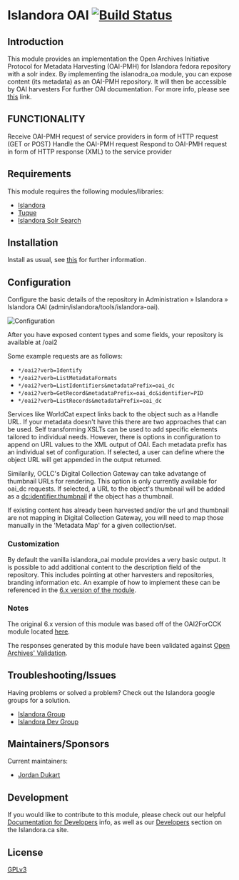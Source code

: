 # Islandora OAI [![Build Status](https://travis-ci.org/Islandora/islandora_oai.png?branch=7.x)](https://travis-ci.org/Islandora/islandora_oai)

## Introduction

This module provides an implementation the Open Archives Initiative Protocol for Metadata Harvesting (OAI-PMH) for Islandora fedora repository with a solr index. By implementing the islanodra_oa module, you can expose content (its metadata) as an OAI-PMH repository. It will then be accessible by OAI harvesters For further OAI documentation. For more info, please see [this]( http://www.openarchives.org/OAI/openarchivesprotocol.html) link.

FUNCTIONALITY
--------------

Receive OAI-PMH request of service providers in form of HTTP request (GET or POST)
Handle the OAI-PMH request
Respond to OAI-PMH request in form of HTTP response (XML) to the service provider

## Requirements

This module requires the following modules/libraries:

* [Islandora](https://github.com/islandora/islandora)
* [Tuque](https://github.com/islandora/tuque)
* [Islandora Solr Search](https://github.com/Islandora/islandora_solr_search/)

## Installation

Install as usual, see [this](https://drupal.org/documentation/install/modules-themes/modules-7) for further information.

## Configuration

Configure the basic details of the repository in Administration » Islandora » Islandora OAI (admin/islandora/tools/islandora-oai).

![Configuration](http://i.imgur.com/fDCZm5U.png)

After you have exposed content types and some fields, your repository is available at /oai2

Some example requests are as follows:

* `*/oai2?verb=Identify`
* `*/oai2?verb=ListMetadataFormats`
* `*/oai2?verb=ListIdentifiers&metadataPrefix=oai_dc`
* `*/oai2?verb=GetRecord&metadataPrefix=oai_dc&identifier=PID`
* `*/oai2?verb=ListRecords&metadataPrefix=oai_dc`

Services like WorldCat expect links back to the object such as a Handle URL. If your metadata doesn't have this there are two approaches that can be used. Self transforming XSLTs can be used to add specific elements tailored to individual needs. However, there is options in configuration to append on URL values to the XML output of OAI. Each metadata prefix has an individual set of configuration. If selected, a user can define where the object URL will get appended in the output returned.

Similarily, OCLC's Digital Collection Gateway can take advatange of thumbnail URLs for rendering. This option is only currently available for oai_dc requests. If selected, a URL to the object's thumbnail will be added as a <dc:identifier.thumbnail> if the object has a thumbnail.

If existing content has already been harvested and/or the url and thumbnail are not mapping in Digital Collection Gateway, you will need to map those manually in the 'Metadata Map' for a given collection/set.

### Customization

By default the vanilla islandora_oai module provides a very basic output. It is possible to add additional content to the description field of the repository. This includes pointing at other harvesters and repositories, branding information etc. An example of how to implement these can be referenced in the [6.x version of the module](https://github.com/Islandora/islandora_oai/blob/6.x/islandora_oai.module#L534-L604).

### Notes

The original 6.x version of this module was based off of the OAI2ForCCK module located [here](http://drupal.org/project/oai2forcck).

The responses generated by this module have been validated against [Open Archives' Validation](http://www.openarchives.org/Register/ValidateSite).

## Troubleshooting/Issues

Having problems or solved a problem? Check out the Islandora google groups for a solution.

* [Islandora Group](https://groups.google.com/forum/?hl=en&fromgroups#!forum/islandora)
* [Islandora Dev Group](https://groups.google.com/forum/?hl=en&fromgroups#!forum/islandora-dev)

## Maintainers/Sponsors

Current maintainers:

* [Jordan Dukart](https://github.com/jordandukart)

## Development

If you would like to contribute to this module, please check out our helpful [Documentation for Developers](https://github.com/Islandora/islandora/wiki#wiki-documentation-for-developers) info, as well as our [Developers](http://islandora.ca/developers) section on the Islandora.ca site.

## License

[GPLv3](http://www.gnu.org/licenses/gpl-3.0.txt)
